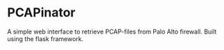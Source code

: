 # PCAPinator
A simple web interface to retrieve PCAP-files from Palo Alto firewall.
Built using the flask framework.
